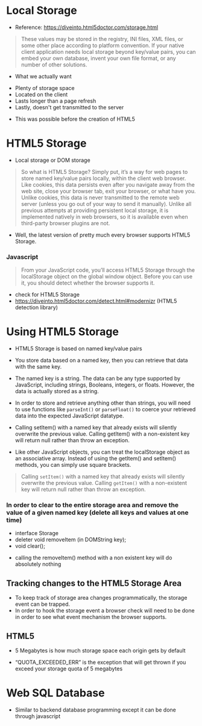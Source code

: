 # Local Storage
- Reference: https://diveinto.html5doctor.com/storage.html

> These values may be stored in the registry, INI files, XML files, or some other place according to platform convention. If your native client application needs local storage beyond key/value pairs, you can embed your own database, invent your own file format, or any number of other solutions.

* What we actually want

- Plenty of storage space
- Located on the client
- Lasts longer than a page refresh
- Lastly, doesn't get transmitted to the server

* This was possible before the creation of HTML5

# HTML5 Storage

- Local storage or DOM storage

> So what is HTML5 Storage? Simply put, it’s a way for web pages to store named key/value pairs locally, within the client web browser. Like cookies, this data persists even after you navigate away from the web site, close your browser tab, exit your browser, or what have you. Unlike cookies, this data is never transmitted to the remote web server (unless you go out of your way to send it manually). Unlike all previous attempts at providing persistent local storage, it is implemented natively in web browsers, so it is available even when third-party browser plugins are not.

- Well, the latest version of pretty much every browser supports HTML5 Storage.

### Javascript 

> From your JavaScript code, you’ll access HTML5 Storage through the localStorage object on the global window object. Before you can use it, you should detect whether the browser supports it.

- check for HTML5 Storage
- https://diveinto.html5doctor.com/detect.html#modernizr (HTML5 detection library)


# Using HTML5 Storage

- HTML5 Storage is based on named key/value pairs
- You store data based on a named key, then you can retrieve that data with the same key. 
- The named key is a string. The data can be any type supported by JavaScript, including strings, Booleans, integers, or floats. However, the data is actually stored as a string. 
- In order to store and retrieve anything other than strings, you will need to use functions like `parseInt()` or `parseFloat()` to coerce your retrieved data into the expected JavaScript datatype.

- Calling setItem() with a named key that already exists will silently overwrite the previous value. Calling getItem() with a non-existent key will return null rather than throw an exception.

- Like other JavaScript objects, you can treat the localStorage object as an associative array. Instead of using the getItem() and setItem() methods, you can simply use square brackets.

> Calling `setItem()` with a named key that already exists will silently overwrite the previous value. Calling `getItem()` with a non-existent key will return null rather than throw an exception.

### In order to clear to the entire storage area and remove the value of a given named key (delete all keys and values at one time)

- interface Storage
- deleter void removeItem (in DOMString key);
- void clear();

* calling the removeItem() method with a non existent key will do absolutely nothing

## Tracking changes to the HTML5 Storage Area

- To keep track of storage area changes programmatically, the storage event can be trapped.  
- In order to hook the storage event a browser check will need to be done in order to see what event mechanism the browser supports.

## HTML5

- 5 Megabytes is how much storage space each origin gets by default 

- “QUOTA_EXCEEDED_ERR” is the exception that will get thrown if you exceed your storage quota of 5 megabytes

# Web SQL Database 

- Similar to backend database programming except it can be done through javascript 
